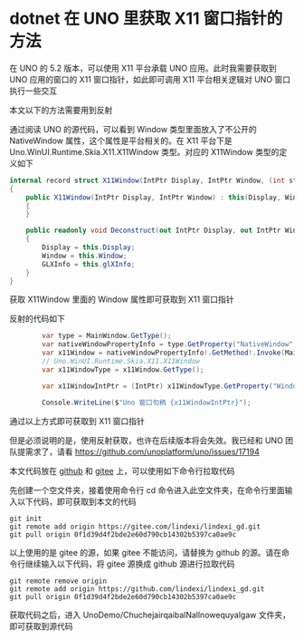 # dotnet 在 UNO 里获取 X11 窗口指针的方法

在 UNO 的 5.2 版本，可以使用 X11 平台承载 UNO 应用。此时我需要获取到 UNO 应用的窗口的 X11 窗口指针，如此即可调用 X11 平台相关逻辑对 UNO 窗口执行一些交互

<!--more-->
<!-- CreateTime:2024/05/23 07:25:22 -->

<!-- 发布 -->
<!-- 博客 -->

本文以下的方法需要用到反射

通过阅读 UNO 的源代码，可以看到 Window 类型里面放入了不公开的 NativeWindow 属性，这个属性是平台相关的。在 X11 平台下是 Uno.WinUI.Runtime.Skia.X11.X11Window 类型。对应的 X11Window 类型的定义如下

```csharp
internal record struct X11Window(IntPtr Display, IntPtr Window, (int stencilBits, int sampleCount, IntPtr context)? glXInfo)
{
	public X11Window(IntPtr Display, IntPtr Window) : this(Display, Window, null)
	{
	}

	public readonly void Deconstruct(out IntPtr Display, out IntPtr Window, out (int stencilBits, int sampleCount, IntPtr context)? GLXInfo)
	{
		Display = this.Display;
		Window = this.Window;
		GLXInfo = this.glXInfo;
	}
}
```

获取 X11Window 里面的 Window 属性即可获取到 X11 窗口指针

反射的代码如下

```csharp
        var type = MainWindow.GetType();
        var nativeWindowPropertyInfo = type.GetProperty("NativeWindow", BindingFlags.Instance | BindingFlags.NonPublic);
        var x11Window = nativeWindowPropertyInfo!.GetMethod!.Invoke(MainWindow, null)!;
        // Uno.WinUI.Runtime.Skia.X11.X11Window
        var x11WindowType = x11Window.GetType();

        var x11WindowIntPtr = (IntPtr) x11WindowType.GetProperty("Window", BindingFlags.Instance | BindingFlags.Public)!.GetMethod!.Invoke(x11Window, null)!;

        Console.WriteLine($"Uno 窗口句柄 {x11WindowIntPtr}");
```

通过以上方式即可获取到 X11 窗口指针

但是必须说明的是，使用反射获取，也许在后续版本将会失效。我已经和 UNO 团队提需求了，请看 <https://github.com/unoplatform/uno/issues/17194>

本文代码放在 [github](https://github.com/lindexi/lindexi_gd/tree/0f1d39d4f2bde2e60d790cb14302b5397ca0ae9c/UnoDemo/ChuchejairqaibalNallnowequyalgaw) 和 [gitee](https://gitee.com/lindexi/lindexi_gd/tree/0f1d39d4f2bde2e60d790cb14302b5397ca0ae9c/UnoDemo/ChuchejairqaibalNallnowequyalgaw) 上，可以使用如下命令行拉取代码

先创建一个空文件夹，接着使用命令行 cd 命令进入此空文件夹，在命令行里面输入以下代码，即可获取到本文的代码

```
git init
git remote add origin https://gitee.com/lindexi/lindexi_gd.git
git pull origin 0f1d39d4f2bde2e60d790cb14302b5397ca0ae9c
```

以上使用的是 gitee 的源，如果 gitee 不能访问，请替换为 github 的源。请在命令行继续输入以下代码，将 gitee 源换成 github 源进行拉取代码

```
git remote remove origin
git remote add origin https://github.com/lindexi/lindexi_gd.git
git pull origin 0f1d39d4f2bde2e60d790cb14302b5397ca0ae9c
```

获取代码之后，进入 UnoDemo/ChuchejairqaibalNallnowequyalgaw 文件夹，即可获取到源代码
